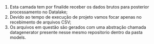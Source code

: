 1. Esta camada tem por finalide receber os dados brutos para posterior
   processamento no Datalake;
2. Devido ao tempo de execução de projeto vamos focar apenas no recebimento
   de arquivos CSV;
3. Os arquivos em questão são gerados com uma abstração chamada datagenerator
   presente nesse mesmo repositorio dentro da pasta models.
